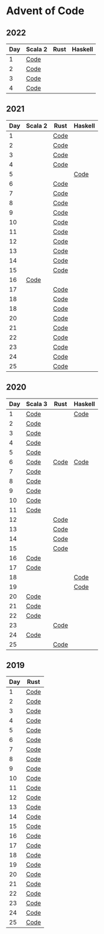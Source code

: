 # Advent of Code

## 2022

| Day | Scala 2                                                                | Rust | Haskell |
|-----|------------------------------------------------------------------------|------|---------|
| 1   | [Code](scala2/src/main/scala/jurisk/adventofcode/y2022/Advent01.scala) |      |         |
| 2   | [Code](scala2/src/main/scala/jurisk/adventofcode/y2022/Advent02.scala) |      |         |
| 3   | [Code](scala2/src/main/scala/jurisk/adventofcode/y2022/Advent03.scala) |      |         |
| 4   | [Code](scala2/src/main/scala/jurisk/adventofcode/y2022/Advent04.scala) |      |         |

## 2021

| Day | Scala 2                                                                | Rust                                           | Haskell                                        |
|-----|------------------------------------------------------------------------|------------------------------------------------|------------------------------------------------|
| 1   |                                                                        | [Code](rust/y2021/src/bin/solution_2021_01.rs) |                                                |
| 2   |                                                                        | [Code](rust/y2021/src/bin/solution_2021_02.rs) |                                                |
| 3   |                                                                        | [Code](rust/y2021/src/bin/solution_2021_03.rs) |                                                |
| 4   |                                                                        | [Code](rust/y2021/src/bin/solution_2021_04.rs) |                                                |
| 5   |                                                                        |                                                | [Code](haskell/src/Year2021/Day05/Solution.hs) |
| 6   |                                                                        | [Code](rust/y2021/src/bin/solution_2021_06.rs) |                                                |
| 7   |                                                                        | [Code](rust/y2021/src/bin/solution_2021_07.rs) |                                                |
| 8   |                                                                        | [Code](rust/y2021/src/bin/solution_2021_08.rs) |                                                |
| 9   |                                                                        | [Code](rust/y2021/src/bin/solution_2021_09.rs) |                                                |
| 10  |                                                                        | [Code](rust/y2021/src/bin/solution_2021_10.rs) |                                                |
| 11  |                                                                        | [Code](rust/y2021/src/bin/solution_2021_11.rs) |                                                |
| 12  |                                                                        | [Code](rust/y2021/src/bin/solution_2021_12.rs) |                                                |
| 13  |                                                                        | [Code](rust/y2021/src/bin/solution_2021_13.rs) |                                                |
| 14  |                                                                        | [Code](rust/y2021/src/bin/solution_2021_14.rs) |                                                |
| 15  |                                                                        | [Code](rust/y2021/src/bin/solution_2021_15.rs) |                                                |
| 16  | [Code](scala2/src/main/scala/jurisk/adventofcode/y2021/Advent16.scala) |                                                |                                                |
| 17  |                                                                        | [Code](rust/y2021/src/bin/solution_2021_17.rs) |                                                |
| 18  |                                                                        | [Code](rust/y2021/src/bin/solution_2021_18.rs) |                                                |
| 18  |                                                                        | [Code](rust/y2021/src/bin/solution_2021_19.rs) |                                                |
| 20  |                                                                        | [Code](rust/y2021/src/bin/solution_2021_20.rs) |                                                |
| 21  |                                                                        | [Code](rust/y2021/src/bin/solution_2021_21.rs) |                                                |
| 22  |                                                                        | [Code](rust/y2021/src/bin/solution_2021_22.rs) |                                                |
| 23  |                                                                        | [Code](rust/y2021/src/bin/solution_2021_23.rs) |                                                |
| 24  |                                                                        | [Code](rust/y2021/src/bin/solution_2021_24.rs) |                                                |
| 25  |                                                                        | [Code](rust/y2021/src/bin/solution_2021_25.rs) |                                                |

## 2020

| Day | Scala 3                                                                | Rust                                           | Haskell                                    |
|-----|------------------------------------------------------------------------|------------------------------------------------|--------------------------------------------|
| 1   | [Code](scala3/src/main/scala/jurisk/adventofcode/y2020/Advent01.scala) |                                                | [Code](haskell/src/Year2020/Day01/Main.hs) |
| 2   | [Code](scala3/src/main/scala/jurisk/adventofcode/y2020/Advent02.scala) |                                                |                                            |
| 3   | [Code](scala3/src/main/scala/jurisk/adventofcode/y2020/Advent03.scala) |                                                |                                            |
| 4   | [Code](scala3/src/main/scala/jurisk/adventofcode/y2020/Advent04.scala) |                                                |                                            |
| 5   | [Code](scala3/src/main/scala/jurisk/adventofcode/y2020/Advent05.scala) |                                                |                                            |
| 6   | [Code](scala3/src/main/scala/jurisk/adventofcode/y2020/Advent06.scala) | [Code](rust/y2020/src/bin/solution_2020_06.rs) | [Code](haskell/src/Year2020/Day06/Main.hs) |
| 7   | [Code](scala3/src/main/scala/jurisk/adventofcode/y2020/Advent07.scala) |                                                |                                            |
| 8   | [Code](scala3/src/main/scala/jurisk/adventofcode/y2020/Advent08.scala) |                                                |                                            |
| 9   | [Code](scala3/src/main/scala/jurisk/adventofcode/y2020/Advent09.scala) |                                                |                                            |
| 10  | [Code](scala3/src/main/scala/jurisk/adventofcode/y2020/Advent10.scala) |                                                |                                            |
| 11  | [Code](scala3/src/main/scala/jurisk/adventofcode/y2020/Advent11.scala) |                                                |                                            |
| 12  |                                                                        | [Code](rust/y2020/src/bin/solution_2020_12.rs) |                                            |
| 13  |                                                                        | [Code](rust/y2020/src/bin/solution_2020_13.rs) |                                            |
| 14  |                                                                        | [Code](rust/y2020/src/bin/solution_2020_14.rs) |                                            |
| 15  |                                                                        | [Code](rust/y2020/src/bin/solution_2020_15.rs) |                                            |
| 16  | [Code](scala3/src/main/scala/jurisk/adventofcode/y2020/Advent16.scala) |                                                |                                            |
| 17  | [Code](scala3/src/main/scala/jurisk/adventofcode/y2020/Advent17.scala) |                                                |                                            |
| 18  |                                                                        |                                                | [Code](haskell/src/Year2020/Day18/Main.hs) |
| 19  |                                                                        |                                                | [Code](haskell/src/Year2020/Day19/Main.hs) |
| 20  | [Code](scala3/src/main/scala/jurisk/adventofcode/y2020/Advent20.scala) |                                                |                                            |
| 21  | [Code](scala3/src/main/scala/jurisk/adventofcode/y2020/Advent21.scala) |                                                |                                            |
| 22  | [Code](scala3/src/main/scala/jurisk/adventofcode/y2020/Advent22.scala) |                                                |                                            |
| 23  |                                                                        | [Code](rust/y2020/src/bin/solution_2020_23.rs) |                                            |
| 24  | [Code](scala3/src/main/scala/jurisk/adventofcode/y2020/Advent24.scala) |                                                |                                            |
| 25  |                                                                        | [Code](rust/y2020/src/bin/solution_2020_25.rs) |                                            |

## 2019

| Day | Rust                                           |
|-----|------------------------------------------------|
| 1   | [Code](rust/y2019/src/bin/solution_2019_01.rs) |
| 2   | [Code](rust/y2019/src/bin/solution_2019_02.rs) |
| 3   | [Code](rust/y2019/src/bin/solution_2019_03.rs) |
| 4   | [Code](rust/y2019/src/bin/solution_2019_04.rs) |
| 5   | [Code](rust/y2019/src/bin/solution_2019_05.rs) |
| 6   | [Code](rust/y2019/src/bin/solution_2019_06.rs) |
| 7   | [Code](rust/y2019/src/bin/solution_2019_07.rs) |
| 8   | [Code](rust/y2019/src/bin/solution_2019_08.rs) |
| 9   | [Code](rust/y2019/src/bin/solution_2019_09.rs) |
| 10  | [Code](rust/y2019/src/bin/solution_2019_10.rs) |
| 11  | [Code](rust/y2019/src/bin/solution_2019_11.rs) |
| 12  | [Code](rust/y2019/src/bin/solution_2019_12.rs) |
| 13  | [Code](rust/y2019/src/bin/solution_2019_13.rs) |
| 14  | [Code](rust/y2019/src/bin/solution_2019_14.rs) |
| 15  | [Code](rust/y2019/src/bin/solution_2019_15.rs) |
| 16  | [Code](rust/y2019/src/bin/solution_2019_16.rs) |
| 17  | [Code](rust/y2019/src/bin/solution_2019_17.rs) |
| 18  | [Code](rust/y2019/src/bin/solution_2019_18.rs) |
| 19  | [Code](rust/y2019/src/bin/solution_2019_19.rs) |
| 20  | [Code](rust/y2019/src/bin/solution_2019_20.rs) |
| 21  | [Code](rust/y2019/src/bin/solution_2019_21.rs) |
| 22  | [Code](rust/y2019/src/bin/solution_2019_22.rs) |
| 23  | [Code](rust/y2019/src/bin/solution_2019_23.rs) |
| 24  | [Code](rust/y2019/src/bin/solution_2019_24.rs) |
| 25  | [Code](rust/y2019/src/bin/solution_2019_25.rs) |

